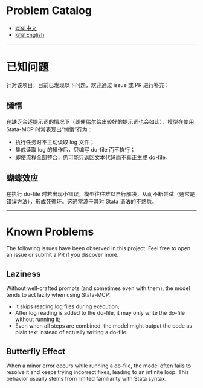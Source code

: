 # Problem Catalog
- [🇨🇳 中文](#已知问题)
- [🇬🇧 English](#known-problems)

---

# 已知问题
针对该项目，目前已发现以下问题，欢迎通过 issue 或 PR 进行补充：

## 懒惰
在缺乏合适提示词的情况下（即便偶尔给出较好的提示词也会如此），模型在使用 Stata-MCP 时常表现出“懒惰”行为：
- 执行任务时不主动读取 log 文件；
- 集成读取 log 的操作后，只编写 do-file 而不执行；
- 即使流程全部整合，仍可能只返回文本代码而不真正生成 do-file。

## 蝴蝶效应
在执行 do-file 时若出现小错误，模型往往难以自行解决，从而不断尝试（通常是错误方法），形成死循环。这通常源于其对 Stata 语法的不熟悉。

---

# Known Problems
The following issues have been observed in this project. Feel free to open an issue or submit a PR if you discover more.

## Laziness
Without well-crafted prompts (and sometimes even with them), the model tends to act lazily when using Stata-MCP:
- It skips reading log files during execution;
- After log reading is added to the do-file, it may only write the do-file without running it;
- Even when all steps are combined, the model might output the code as plain text instead of actually writing a do-file.

## Butterfly Effect
When a minor error occurs while running a do-file, the model often fails to resolve it and keeps trying incorrect fixes, leading to an infinite loop. This behavior usually stems from limited familiarity with Stata syntax.

